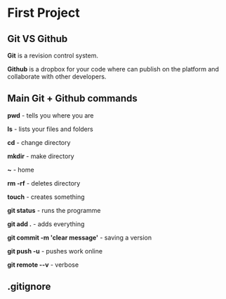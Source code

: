# First Project

## Git VS Github

<p><b>Git</b> is a revision control system. </p>

<p><b>Github</b> is a dropbox for your code where can publish on the platform and collaborate with other developers.</p>

## Main Git + Github commands

<p><b>pwd</b> - tells you where you are </p>
<p><b>ls</b> - lists your files and folders </p>
<p><b>cd</b> - change directory </p>
<p><b>mkdir</b> - make directory </p>
<p><b>~</b> - home </p>
<p><b>rm -rf</b> - deletes directory </p>
<p><b>touch</b> - creates something </p>

<p>

<p><b>git status</b> - runs the programme </p>
<p><b>git add .</b> - adds everything </p>
<p><b>git commit -m 'clear message'</b> - saving a version </p>
<p><b>git push -u</b> - pushes work online </p>
<p><b>git remote --v</b> - verbose </p>

</p>

## .gitignore
